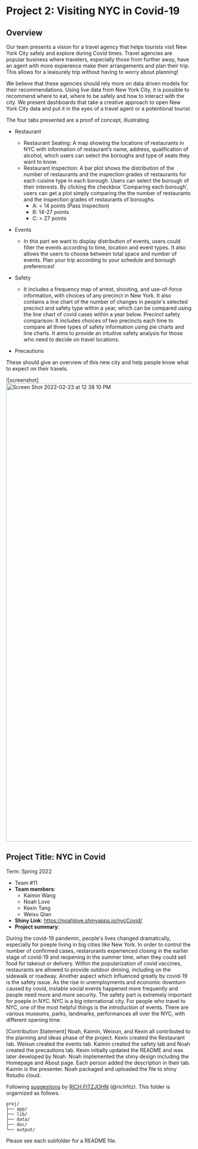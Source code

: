 # Project 2: Visiting NYC in Covid-19

## Overview

Our team presents a vision for a travel agency that helps tourists visit New York City safely and explore during Covid times. Travel agencies are popular business where travelers, especially those from further away, have an agent with more expierence make their arrangements and plan their trip. This allows for a leaisurely trip without having to worry about planning!

We believe that these agencies should rely more on data driven models for their recommendations. Using live data from New York City, it is possible to recommend where to eat, where to be safely and how to interact with the city. We present dashboards that take a creative approach to open New York City data and put it in the eyes of a travel agent or a potentional tourist. 

The four tabs presented are a proof of concept, illustrating 
- Restaurant
	+ Restaurant Seating: A map showing the locations of restaurants in NYC with information of restaurant’s name, address, qualification of alcohol, which users can select the boroughs and type of seats they want to know. 
	+ Restaurant Inspection: A bar plot shows the distribution of the number of restaurants and the inspection grades of restaurants for each cuisine type in each borough. Users can select the borough of their interests. By clicking the checkbox ‘Comparing each borough’, users can get a plot simply comparing the the number of restaurants and the inspection grades of restaurants of boroughs.
		+ A: < 14 points (Pass Inspection)
		+ B: 14-27 points
		+ C: > 27 points 

- Events
	+ In this part we want to display distribution of events, users could filter the events according to time, location and event types. It also allows the users to choose between total space and number of events. Plan your trip according to your schedule and borough preferences!
- Safety
	+ It includes a frequency map of arrest, shooting, and use-of-force information, with choices of any precinct in New York. It also contains a line chart of the number of changes in people's selected precinct and safety type within a year, which can be compared using the line chart of covid cases within a year below.
Precinct safety comparison:
 It includes choices of two precincts each time to compare all three types of safety information using pie charts and line charts. It aims to provide an intuitive safety analysis for those who need to decide on travel locations.

- Precautions 

These should give an overview of this new city and help people know what to expect on their travels. 


![screenshot]<img width="1241" alt="Screen Shot 2022-02-23 at 12 38 10 PM" src="https://user-images.githubusercontent.com/57121482/155375589-f784a217-8f67-4ca8-9d17-f0483a713fdf.png">


## Project Title: NYC in Covid
Term: Spring 2022
+ Team #11
+ **Team members**: 
	+ Kaimin Wang
	+ Noah Love
	+ Kexin Tang
	+ Weixu Qian
+ **Shiny Link**: https://noahlove.shinyapps.io/nycCovid/
+ **Project summary**: 

During the covid-19 pandemic, people's lives changed dramatically, especially for poeple living in big cities like New York. 
In order to control the number of confirmed cases, restarurants experienced closing in the earlier stage of covid-19 and reopening in the summer time, when they could sell food for takeout or delivery. Within the popularization of covid vaccines, restaurants are allowed to provide outdoor dinning, including on the sidewalk or roadway. 
Another aspect which influenced greatly by covid-19 is the safety issue. As the rise in unemployments and economic downturn caused by covid, instable social events happened more frequently and people need more and more security. The safety part is extremely important for poeple in NYC. 
NYC is a big international city. For people who travel to NYC, one of the most helpful things is the introduction of events. There are various museums, parks, landmarks, performances all over the NYC, with different opening time. 

[Contribution Statement] Noah, Kaimin, Weixun, and Kexin all contributed to the planning and ideas phase of the project. Kexin created the Restaurant tab. Weixun created the events tab. Kaimin created the safety tab and Noah created the precautions tab. Kexin initially updated the README and was later developed by Noah. Noah implemented the shiny design including the Homepage and About page. Each person added the description in their tab. Kaimin is the presenter. Noah packaged and uploaded the file to shiny Rstudio cloud. 

Following [suggestions](http://nicercode.github.io/blog/2013-04-05-projects/) by [RICH FITZJOHN](http://nicercode.github.io/about/#Team) (@richfitz). This folder is orgarnized as follows.



```
proj/
├── app/
├── lib/
├── data/
├── doc/
└── output/
```

Please see each subfolder for a README file.

